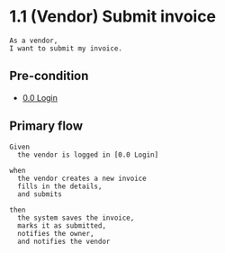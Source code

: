 # 1.1 (Vendor) Submit invoice
```
As a vendor,
I want to submit my invoice.
```

## Pre-condition
* [0.0 Login](/0-0-login.md)

## Primary flow
```
Given
  the vendor is logged in [0.0 Login]

when
  the vendor creates a new invoice
  fills in the details,
  and submits

then
  the system saves the invoice,
  marks it as submitted,
  notifies the owner,
  and notifies the vendor
```
